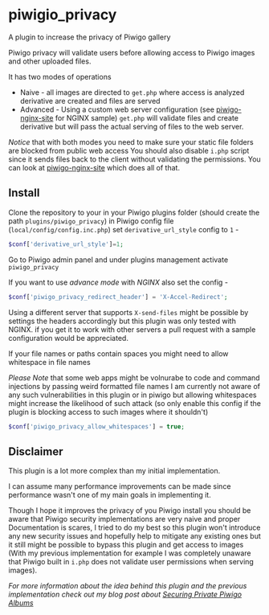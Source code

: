 # piwigio_privacy
A plugin to increase the privacy of Piwigo gallery

Piwigo privacy will validate users before allowing
access to Piwigo images and other uploaded files.

It has two modes of operations
- Naive - all images are directed to `get.php` where access is analyzed derivative are created and files are served
- Advanced - Using a custom web server configuration (see [piwigo-nginx-site](piwigo-nginx-site) for NGINX sample) `get.php` will validate files and create derivative but will pass the actual serving of files to the web server.

*Notice* that with both modes you need to make sure your static file folders are blocked from public web access
You should also disable `i.php` script since it sends files back to the client without validating the permissions.
You can look at [piwigo-nginx-site](piwigo-nginx-site) which does all of that.

## Install
Clone the repository to your in your Piwigo plugins folder (should create the path `plugins/piwigo_privacy`)
in Piwigo config file (`local/config/config.inc.php`) set `derivative_url_style` config to `1` -

```php
$conf['derivative_url_style']=1;
```

Go to Piwigo admin panel and under plugins management activate `piwigo_privacy`

If you want to use *advance mode* with *NGINX* also set the config -

```php
$conf['piwigo_privacy_redirect_header'] = 'X-Accel-Redirect';
```

Using a different server that supports `X-send-files` might be possible by settings the headers accordingly but this plugin was only tested with NGINX. if you get it to work with other servers a pull request with a sample configuration would be appreciated.

If your file names or paths contain spaces you might need to allow whitespace in file names

_Please Note_ that some web apps might be volnurabe to code and command injections by passing weird formatted file names
I am currently not aware of any such vulnerabilities in this plugin or in piwigo but allowing whitespaces might increase
the likelihood of such attack (so only enable this config if the plugin is blocking access to such images where it shouldn't)

```php
$conf['piwigo_privacy_allow_whitespaces'] = true;
```


## Disclaimer
This plugin is a lot more complex than my initial implementation.

I can assume many performance improvements can be made since performance wasn't one of my main goals in implementing it.

Though I hope it improves the privacy of you Piwigo install you should be aware that Piwigo security implementations are very naive and proper Documentation is scares, I tried to do my best so this plugin won't introduce any new security issues and hopefully help to mitigate any existing ones but it still might be possible to bypass this plugin and get access to images (With my previous implementation for example I was completely unaware that Piwigo built in `i.php` does not validate user permissions when serving images).


_For more information about the idea behind this plugin and the previous implementation check out my blog post about [Securing Private Piwigo Albums](https://ca.non.co.il/index.php/securing-private-piwigo-albums/)_
